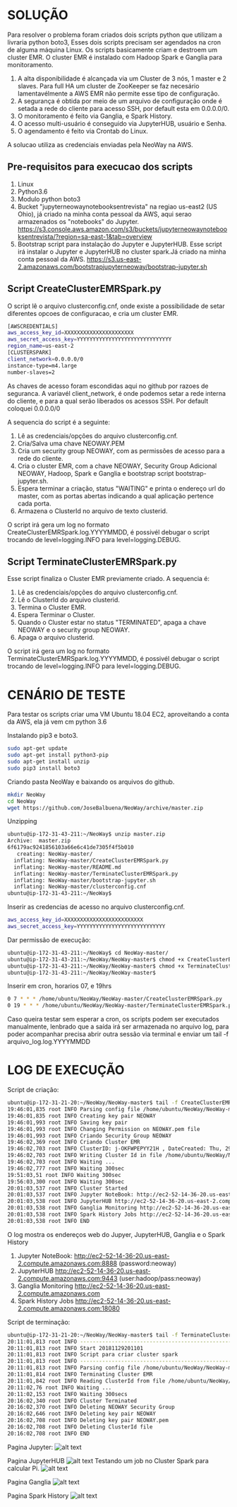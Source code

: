# SOLUÇÃO

Para resolver o problema foram criados dois scripts python que utilizam a livraria python boto3, Esses dois scripts precisam ser agendados na cron de alguma máquina Linux. Os scripts basicamente criam e destroem um cluster EMR. O cluster EMR é instalado com Hadoop Spark e Ganglia para monitoramento.
1. A alta disponibilidade é alcançada via um Cluster de 3 nós, 1 master e 2 slaves. Para full HA um cluster de ZooKeeper se faz necesário lamentavélmente a AWS EMR não permite esse tipo de configuração.
2. A segurança é obtida por meio de um arquivo de configuração onde é setada a rede do cliente para acesso SSH, por default esta em 0.0.0.0/0.
3. O monitoramento é feito via Ganglia, e Spark History.
4. O acesso multi-usuário é conseguido via JupyterHUB, usuário e Senha.
5. O agendamento é feito via Crontab do Linux.

A solucao utiliza as credenciais enviadas pela NeoWay na AWS.

## Pre-requisitos para execucao dos scripts
1. Linux 
2. Python3.6
3. Modulo python boto3 
4. Bucket "jupyterneowaynotebooksentrevista" na regiao us-east2 (US Ohio), já criado na minha conta pessoal da AWS, aqui serao armazenados os "notebooks" do Jupyter. https://s3.console.aws.amazon.com/s3/buckets/jupyterneowaynotebooksentrevista/?region=sa-east-1&tab=overview
5. Bootstrap script para instalação do Jupyter e JupyterHUB. Esse script irá instalar o Jupyter e JupyterHUB no cluster spark.Já criado na minha conta pessoal da AWS. https://s3.us-east-2.amazonaws.com/bootstrapjupyterneoway/bootstrap-jupyter.sh

## Script CreateClusterEMRSpark.py
O script lê o arquivo clusterconfig.cnf, onde existe a possibilidade de setar diferentes opcoes de configuracao, e cria um cluster EMR.
```sh
[AWSCREDENTIALS]
aws_access_key_id=XXXXXXXXXXXXXXXXXXXXXX
aws_secret_access_key=YYYYYYYYYYYYYYYYYYYYYYYYYYYYYY
region_name=us-east-2
[CLUSTERSPARK]
client_network=0.0.0.0/0
instance-type=m4.large
number-slaves=2
```
As chaves de acesso foram escondidas aqui no github por razoes de seguranca. 
A variavél client_network, é onde podemos setar a rede interna do cliente, e para a qual serão liberados os acessos SSH. Por default coloquei 0.0.0.0/0

A sequencia do script é a seguinte:

1. Lê as credenciais/opções do arquivo clusterconfig.cnf.
2. Cria/Salva uma chave NEOWAY.PEM
3. Cria um security group NEOWAY, com as permissões de acesso para a rede do cliente.
4. Cria o cluster EMR, com a chave NEOWAY, Security Group Adicional NEOWAY, Hadoop, Spark e Ganglia e bootstrap script bootstrap-jupyter.sh.
5. Espera terminar a criação, status "WAITING" e printa o endereço url do master, com as portas abertas indicando a qual aplicação pertence cada porta.
6. Armazena o ClusterId no arquivo de texto clusterid.

O script irá gera um log no formato CreateClusterEMRSpark.log.YYYYMMDD, é possivél debugar o script trocando de level=logging.INFO para level=logging.DEBUG.


## Script TerminateClusterEMRSpark.py
Esse script finaliza o Cluster EMR previamente criado. A sequencia é:

1. Lê as credenciais/opções do arquivo clusterconfig.cnf.
2. Lê o ClusterId do arquivo clusterid.
3. Termina o Cluster EMR.
4. Espera Terminar o Cluster.
5. Quando o Cluster estar no status "TERMINATED", apaga a chave NEOWAY e o security group NEOWAY.
6. Apaga o arquivo clusterid.

O script irá gera um log no formato TerminateClusterEMRSpark.log.YYYYMMDD, é possivél debugar o script trocando de level=logging.INFO para level=logging.DEBUG.

# CENÁRIO DE TESTE
Para testar os scripts criar uma VM Ubuntu 18.04 EC2, aproveitando a conta da AWS, ela já vem cm python 3.6

Instalando pip3 e boto3.
```sh
sudo apt-get update
sudo apt-get install python3-pip
sudo apt-get install unzip
sudo pip3 install boto3
```

Criando pasta NeoWay e baixando os arquivos do github. 
```sh
mkdir NeoWay
cd NeoWay
wget https://github.com/JoseBalbuena/NeoWay/archive/master.zip
```
Unzipping
```sh
ubuntu@ip-172-31-43-211:~/NeoWay$ unzip master.zip 
Archive:  master.zip
6f6179ac9241856103a66e6c41de7305f4f5b010
   creating: NeoWay-master/
  inflating: NeoWay-master/CreateClusterEMRSpark.py  
  inflating: NeoWay-master/README.md  
  inflating: NeoWay-master/TerminateClusterEMRSpark.py  
  inflating: NeoWay-master/bootstrap-jupyter.sh  
  inflating: NeoWay-master/clusterconfig.cnf  
ubuntu@ip-172-31-43-211:~/NeoWay$ 
```
Inserir as credencias de acesso no arquivo clusterconfig.cnf.
```sh
aws_access_key_id=XXXXXXXXXXXXXXXXXXXXXXXXX
aws_secret_access_key=YYYYYYYYYYYYYYYYYYYYYYYYYYYY
```
Dar permissão de execução:
```sh
ubuntu@ip-172-31-43-211:~/NeoWay$ cd NeoWay-master/
ubuntu@ip-172-31-43-211:~/NeoWay/NeoWay-master$ chmod +x CreateClusterEMRSpark.py 
ubuntu@ip-172-31-43-211:~/NeoWay/NeoWay-master$ chmod +x TerminateClusterEMRSpark.py 
ubuntu@ip-172-31-43-211:~/NeoWay/NeoWay-master$ 
```
Inserir em cron, horarios 07, e 19hrs
```sh
0 7 * * * /home/ubuntu/NeoWay/NeoWay-master/CreateClusterEMRSpark.py
0 19 * * * /home/ubuntu/NeoWay/NeoWay-master/TerminateClusterEMRSpark.py
```
Caso queira testar sem esperar a cron, os scripts podem ser executados manualmente, lenbrado que a saída irá ser armazenada no arquivo log, para poder acompanhar precisa abrir outra sessão via terminal e enviar um tail -f arquivo_log.log.YYYYMMDD

# LOG DE EXECUÇÃO
Script de criação:
```sh
ubuntu@ip-172-31-21-20:~/NeoWay/NeoWay-master$ tail -f CreateClusterEMRSpark.log.20181129 
19:46:01,835 root INFO Parsing config file /home/ubuntu/NeoWay/NeoWay-master/clusterconfig.cnf 
19:46:01,835 root INFO Creating key pair NEOWAY
19:46:01,993 root INFO Saving key pair
19:46:01,993 root INFO Changing Permission on NEOWAY.pem file
19:46:01,993 root INFO Criando Security Group NEOWAY
19:46:02,369 root INFO Criando Cluster EMR
19:46:02,703 root INFO ClusterID: j-OKFWPEPYY21H , DateCreated: Thu, 29 Nov 2018 19:46:02 GMT , RequestId: 66f55100-f40f-11e8-acd8-a772f2c95706
19:46:02,703 root INFO Writing Cluster Id in file /home/ubuntu/NeoWay/NeoWay-master/clusterid
19:46:02,703 root INFO Waiting ...
19:46:02,777 root INFO Waiting 300sec
19:51:03,51 root INFO Waiting 300sec
19:56:03,300 root INFO Waiting 300sec
20:01:03,537 root INFO Cluster Started
20:01:03,537 root INFO Jupyter NoteBook: http://ec2-52-14-36-20.us-east-2.compute.amazonaws.com:8888 (password:neoway)
20:01:03,538 root INFO JupyterHUB http://ec2-52-14-36-20.us-east-2.compute.amazonaws.com:9443 (user:hadoop/pass:neoway)
20:01:03,538 root INFO Ganglia Monitoring http://ec2-52-14-36-20.us-east-2.compute.amazonaws.com
20:01:03,538 root INFO Spark History Jobs http://ec2-52-14-36-20.us-east-2.compute.amazonaws.com:18080
20:01:03,538 root INFO END
```
O log mostra os endereços web do Jupyer, JupyterHUB, Ganglia e o Spark History

1. Jupyter NoteBook: http://ec2-52-14-36-20.us-east-2.compute.amazonaws.com:8888 (password:neoway)
2. JupyterHUB http://ec2-52-14-36-20.us-east-2.compute.amazonaws.com:9443 (user:hadoop/pass:neoway)
3. Ganglia Monitoring http://ec2-52-14-36-20.us-east-2.compute.amazonaws.com
4. Spark History Jobs http://ec2-52-14-36-20.us-east-2.compute.amazonaws.com:18080

Script de terminação:
```sh
ubuntu@ip-172-31-21-20:~/NeoWay/NeoWay-master$ tail -f TerminateClusterEMRSpark.log.20181129 
20:11:01,813 root INFO ------------------------------------------------------------------------
20:11:01,813 root INFO Start 20181129201101
20:11:01,813 root INFO Script para criar cluster spark
20:11:01,813 root INFO -----------------------------------------------------------------------------
20:11:01,813 root INFO Parsing config file /home/ubuntu/NeoWay/NeoWay-master/clusterconfig.cnf 
20:11:01,814 root INFO Terminating Cluster EMR
20:11:01,842 root INFO Reading ClusterId from file /home/ubuntu/NeoWay/NeoWay-master/clusterid
20:11:02,76 root INFO Waiting ...
20:11:02,153 root INFO Waiting 300secs
20:16:02,340 root INFO Cluster Terminated
20:16:02,370 root INFO Deleting NEOWAY Security Group
20:16:02,646 root INFO Deleting key pair NEOWAY
20:16:02,708 root INFO Deleting key pair NEOWAY.pem
20:16:02,708 root INFO Deleting ClusterId file
20:16:02,708 root INFO END
```
Pagina Jupyter:
![alt text](https://github.com/JoseBalbuena/Images/blob/master/Screenshot%20from%202018-11-29%2023-58-18.png)

Pagina JupyterHUB
![alt text](https://github.com/JoseBalbuena/Images/blob/master/Screenshot%20from%202018-11-29%2023-56-56.png)
Testando um job no Cluster Spark para calcular Pi.
![alt text](https://github.com/JoseBalbuena/Images/blob/master/Screenshot%20from%202018-11-29%2023-56-45.png)

Pagina Ganglia
![alt text](https://github.com/JoseBalbuena/Images/blob/master/Screenshot%20from%202018-11-29%2023-57-26.png)

Pagina Spark History
![alt text](https://github.com/JoseBalbuena/Images/blob/master/Screenshot%20from%202018-11-29%2023-57-00.png)
